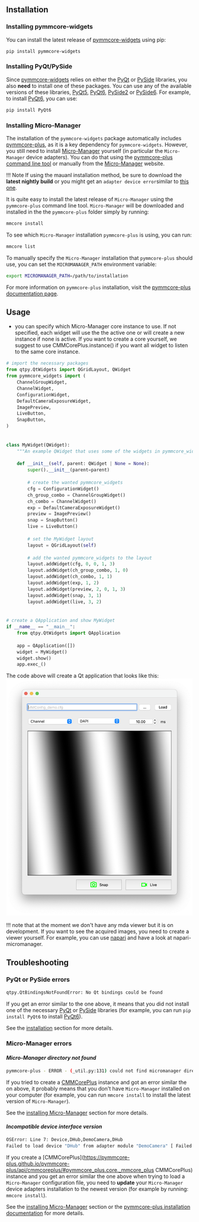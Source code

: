 
## **Installation**

### Installing pymmcore-widgets

You can install the latest release of [pymmcore-widgets](https://pypi.org/project/pymmcore-widgets/) using pip:

```sh
pip install pymmcore-widgets
```

### Installing PyQt/PySide

Since [pymmcore-widgets](./index.md) relies on either the [PyQt](https://riverbankcomputing.com/software/pyqt/) or [PySide](https://www.qt.io/qt-for-python) libraries, you also **need** to install one of these packages. You can use any of the available versions of these libraries, [PyQt5](https://pypi.org/project/PyQt5/), [PyQt6](https://pypi.org/project/PyQt6/), [PySide2](https://pypi.org/project/PySide2/) or [PySide6](https://pypi.org/project/PySide6/). For example, to install [PyQt6](https://riverbankcomputing.com/software/pyqt/download), you can use:

```sh
pip install PyQt6
```

### Installing Micro-Manager

The installation of the `pymmcore-widgets` package automatically includes [pymmcore-plus](https://pymmcore-plus.github.io/pymmcore-plus), as it is a key dependency for `pymmcore-widgets`. However, you still need to install [Micro-Manager](https://micro-manager.org/) yourself (in particular the `Micro-Manager` device adapters). You can do that using the [pymmcore-plus command line tool](https://pymmcore-plus.github.io/pymmcore-plus/install/#installing-micro-manager-device-adapters) or manually from the [Micro-Manager](https://micro-manager.org/Micro-Manager_Nightly_Builds) website.

!!! Note
    If using the mauanl installation method, be sure to download the **latest nightly build** or you might get an `adapter device error`similar to [this one](#incompatible-device-interface-version).

It is quite easy to install the latest release of `Micro-Manager` using the `pymmcore-plus` command line tool. `Micro-Manager` will be downloaded and installed in the the `pymmcore-plus` folder simply by running:

```sh
mmcore install
```

To see which `Micro-Manager` installation `pymmcore-plus` is using, you can run:

```sh
mmcore list
```

To manually specify the `Micro-Manager` installation that `pymmcore-plus` should use, you can set the `MICROMANAGER_PATH` environment variable:

```sh
export MICROMANAGER_PATH=/path/to/installation
```

For more information on `pymmcore-plus` installation, visit the [pymmcore-plus documentation page](https://pymmcore-plus.github.io/pymmcore-plus/install/#installing-micro-manager-device-adapters).


## **Usage**

- you can specify which Micro-Manager core instance to use. If not specified, each widget will use the the active one or will create a new instance if none is active. If you want to create a core yourself, we suggest to use CMMCorePlus.instance() if you want all widget to listen to the same core instance. 

```python
# import the necessary packages
from qtpy.QtWidgets import QGridLayout, QWidget
from pymmcore_widgets import (
    ChannelGroupWidget,
    ChannelWidget,
    ConfigurationWidget,
    DefaultCameraExposureWidget,
    ImagePreview,
    LiveButton,
    SnapButton,
)


class MyWidget(QWidget):
    """An example QWidget that uses some of the widgets in pymmcore_widgets."""

    def __init__(self, parent: QWidget | None = None):
        super().__init__(parent=parent)

        # create the wanted pymmcore_widgets
        cfg = ConfigurationWidget()
        ch_group_combo = ChannelGroupWidget()
        ch_combo = ChannelWidget()
        exp = DefaultCameraExposureWidget()
        preview = ImagePreview()
        snap = SnapButton()
        live = LiveButton()

        # set the MyWidget layout
        layout = QGridLayout(self)

        # add the wanted pymmcore_widgets to the layout
        layout.addWidget(cfg, 0, 0, 1, 3)
        layout.addWidget(ch_group_combo, 1, 0)
        layout.addWidget(ch_combo, 1, 1)
        layout.addWidget(exp, 1, 2)
        layout.addWidget(preview, 2, 0, 1, 3)
        layout.addWidget(snap, 3, 1)
        layout.addWidget(live, 3, 2)


# create a QApplication and show MyWidget
if __name__ == "__main__":
    from qtpy.QtWidgets import QApplication

    app = QApplication([])
    widget = MyWidget()
    widget.show()
    app.exec_()
```

The code above will create a Qt application that looks like this:
![MyWidget](./images/my_widget_example.png)



!!! note that at the moment we don't have any mda viewer but it is on development. If you want to see the acquired images, you need to create a viewer yourself. For example, you can use [napari](https://napari.org/) and have a look at napari-micromanager.


## **Troubleshooting**

### PyQt or PySide errors
```sh
qtpy.QtBindingsNotFoundError: No Qt bindings could be found
```

If you get an error similar to the one above, it means that you did not install one of the necessary [PyQt](https://riverbankcomputing.com/software/pyqt/) or [PySide](https://www.qt.io/qt-for-python) libraries (for example, you can run `pip install PyQt6` to install [PyQt6](https://pypi.org/project/PyQt6/)).

See the [installation](#installing-pyqtpyside) section for more details.


### Micro-Manager errors

#### *Micro-Manager directory not found*
```sh
pymmcore-plus - ERROR - (_util.py:131) could not find micromanager directory. Please run 'mmcore install'
```

If you tried to create a [CMMCorePlus](https://pymmcore-plus.github.io/pymmcore-plus/api/cmmcoreplus/#pymmcore_plus.core._mmcore_plus.CMMCorePlus) instance and got an error similar the on above, it probably means that you don't have `Micro-Manager` installed on your computer (for example, you can run `mmcore install` to install the latest version of `Micro-Manager`).

See the [installing Micro-Manager](#installing-micro-manager) section for more details.


#### *Incompatible device interface version*
```sh
OSError: Line 7: Device,DHub,DemoCamera,DHub
Failed to load device "DHub" from adapter module "DemoCamera" [ Failed to load device adapter "DemoCamera" from "/Users/fdrgsp/Library/Application Support/pymmcore-plus/mm/Micro-Manager-2.0.1-20210715/libmmgr_dal_DemoCamera" [ Incompatible device interface version (required = 71; found = 70) ] ]
```

If you create a [CMMCorePlus](https://pymmcore-plus.github.io/pymmcore-plus/api/cmmcoreplus/#pymmcore_plus.core._mmcore_plus CMMCorePlus) instance and you get an error similar the one above when trying to load a `Micro-Manager` configuration file, you need to **update** your `Micro-Manager` device adapters installation to the newest version (for example by running: `mmcore install`).

See the [installing Micro-Manager](#installing-micro-manager) section or the [pymmcore-plus installation documentation](https://pymmcore-plus.github.io/pymmcore-plus/install/#installing-micro-manager-device-adapters) for more details.


